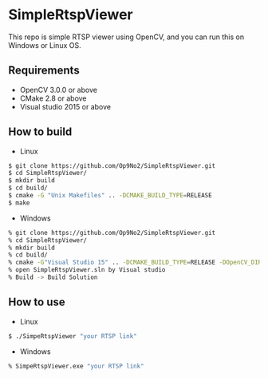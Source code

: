 # SimpleRtspViewer
This repo is simple RTSP viewer using OpenCV, and you can run this on Windows or Linux OS.

## Requirements
- OpenCV 3.0.0 or above
- CMake 2.8 or above
- Visual studio 2015 or above

## How to build
- Linux
```bash
$ git clone https://github.com/Op9No2/SimpleRtspViewer.git
$ cd SimpleRtspViewer/
$ mkdir build
$ cd build/
$ cmake -G "Unix Makefiles" .. -DCMAKE_BUILD_TYPE=RELEASE
$ make
```

- Windows
```bash
% git clone https://github.com/Op9No2/SimpleRtspViewer.git
% cd SimpleRtspViewer/
% mkdir build
% cd build/
% cmake -G"Visual Studio 15" .. -DCMAKE_BUILD_TYPE=RELEASE -DOpenCV_DIR="your opencv folder"
% open SimpleRtspViewer.sln by Visual studio
% Build -> Build Solution
```

## How to use
- Linux
```bash
$ ./SimpeRtspViewer "your RTSP link"
```

- Windows
```bash
% SimpeRtspViewer.exe "your RTSP link"
```
